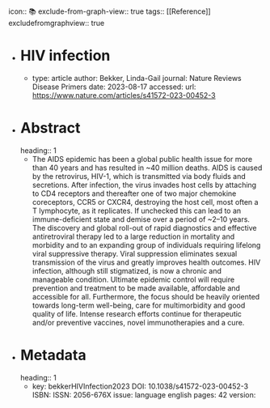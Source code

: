 icon:: 📚
exclude-from-graph-view:: true
tags:: [[Reference]]
excludefromgraphview:: true

- # HIV infection
	- type: article
	  author: Bekker, Linda-Gail
	  journal: Nature Reviews Disease Primers
	  date: 2023-08-17
	  accessed: 
	  url: https://www.nature.com/articles/s41572-023-00452-3
- # Abstract
  heading:: 1
	- The AIDS epidemic has been a global public health issue for more than 40 years and has resulted in ~40 million deaths. AIDS is caused by the retrovirus, HIV-1, which is transmitted via body fluids and secretions. After infection, the virus invades host cells by attaching to CD4 receptors and thereafter one of two major chemokine coreceptors, CCR5 or CXCR4, destroying the host cell, most often a T lymphocyte, as it replicates. If unchecked this can lead to an immune-deficient state and demise over a period of ~2–10 years. The discovery and global roll-out of rapid diagnostics and effective antiretroviral therapy led to a large reduction in mortality and morbidity and to an expanding group of individuals requiring lifelong viral suppressive therapy. Viral suppression eliminates sexual transmission of the virus and greatly improves health outcomes. HIV infection, although still stigmatized, is now a chronic and manageable condition. Ultimate epidemic control will require prevention and treatment to be made available, affordable and accessible for all. Furthermore, the focus should be heavily oriented towards long-term well-being, care for multimorbidity and good quality of life. Intense research efforts continue for therapeutic and/or preventive vaccines, novel immunotherapies and a cure.
- # Metadata
  heading:: 1
	- key: bekkerHIVInfection2023
	  DOI: 10.1038/s41572-023-00452-3
	  ISBN: 
	  ISSN: 2056-676X
	  issue: 
	  language english
	  pages: 42
	  version: